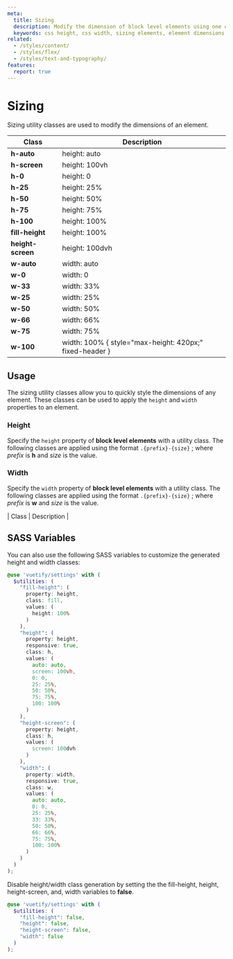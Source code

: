 ```yaml
---
meta:
  title: Sizing
  description: Modify the dimension of block level elements using one of the Vuetify sizing utility classes.
  keywords: css height, css width, sizing elements, element dimensions
related:
  - /styles/content/
  - /styles/flex/
  - /styles/text-and-typography/
features:
  report: true
---
```


# Sizing

Sizing utility classes are used to modify the dimensions of an element.

<PageFeatures />

| Class        | Description      |
| ------------ |------------------|
| **h-auto**   | height: auto   |
| **h-screen** | height: 100vh |
| **h-0**      | height: 0      |
| **h-25**     | height: 25%    |
| **h-50**     | height: 50%    |
| **h-75**     | height: 75%    |
| **h-100**    | height: 100%   |
| **fill-height** | height: 100% |
| **height-screen** | height: 100dvh |
| **w-auto**   | width: auto    |
| **w-0**      | width: 0       |
| **w-33**     | width: 33% |
| **w-25**     | width: 25%     |
| **w-50**     | width: 50%     |
| **w-66**     | width: 66% |
| **w-75**     | width: 75%     |
| **w-100**    | width: 100% { style="max-height: 420px;" fixed-header }  |

<PromotedEntry />

## Usage

The sizing utility classes allow you to quickly style the dimensions of any element. These classes can be used to apply the `height` and `width` properties to an element.

### Height

Specify the `height` property of **block level elements** with a utility class. The following classes are applied using the format `.{prefix}-{size}` ; where _prefix_ is **h** and _size_ is the value.

<ExamplesExample file="sizing/height" />

### Width

Specify the `width` property of **block level elements** with a utility class. The following classes are applied using the format `.{prefix}-{size}` ; where _prefix_ is **w** and _size_ is the value.

| Class        | Description     |

<ExamplesExample file="sizing/width" />

## SASS Variables

You can also use the following SASS variables to customize the generated height and width classes:

```scss { resource="src/styles/settings.scss" }
@use 'vuetify/settings' with (
  $utilities: (
    "fill-height": (
      property: height,
      class: fill,
      values: (
        height: 100%
      )
    ),
    "height": (
      property: height,
      responsive: true,
      class: h,
      values: (
        auto: auto,
        screen: 100vh,
        0: 0,
        25: 25%,
        50: 50%,
        75: 75%,
        100: 100%
      )
    ),
    "height-screen": (
      property: height,
      class: h,
      values: (
        screen: 100dvh
      )
    ),
    "width": (
      property: width,
      responsive: true,
      class: w,
      values: (
        auto: auto,
        0: 0,
        25: 25%,
        33: 33%,
        50: 50%,
        66: 66%,
        75: 75%,
        100: 100%
      )
    )
  )
);
```

Disable height/width class generation by setting the the fill-height, height, height-screen, and, width variables to **false**.

```scss { resource="src/styles/settings.scss" }
@use 'vuetify/settings' with (
  $utilities: (
    "fill-height": false,
    "height": false,
    "height-screen": false,
    "width": false
  )
);
```
